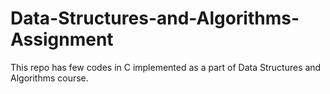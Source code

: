 Data-Structures-and-Algorithms-Assignment
========
This repo has few codes in C implemented as a part of Data Structures and Algorithms course.